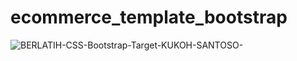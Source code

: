 ﻿# ecommerce_template_bootstrap
![BERLATIH-CSS-Bootstrap-Target-KUKOH-SANTOSO-](https://user-images.githubusercontent.com/57386598/94806790-c5408c00-0418-11eb-835f-445d3f0e3f90.png)
